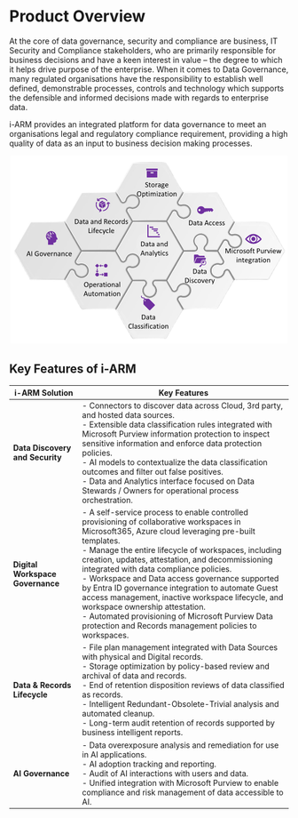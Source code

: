 <h1>Product Overview</h1>
At the core of data governance, security and compliance are business, IT Security and Compliance stakeholders, who are primarily responsible for business decisions and have a keen interest in value – the degree to which it helps drive purpose of the enterprise. When it comes to Data Governance, many regulated organisations have the responsibility to establish well defined, demonstrable processes, controls and technology which supports the defensible and informed decisions made with regards to enterprise data. 

i-ARM provides an integrated platform for data governance to meet an organisations legal and regulatory compliance requirement, providing a high quality of data as an input to business decision making processes.

<p align="center">
  <img src="OverviewImages/overview.png" alt="Product Overview" width="500">
</p>

## Key Features of i-ARM  

| **i-ARM Solution**               | **Key Features** |
|----------------------------------|-----------------|
| **Data Discovery and Security**  | - Connectors to discover data across Cloud, 3rd party, and hosted data sources.  <br> - Extensible data classification rules integrated with Microsoft Purview information protection to inspect sensitive information and enforce data protection policies.  <br> - AI models to contextualize the data classification outcomes and filter out false positives.  <br> - Data and Analytics interface focused on Data Stewards / Owners for operational process orchestration. |
| **Digital Workspace Governance** | - A self-service process to enable controlled provisioning of collaborative workspaces in Microsoft365, Azure cloud leveraging pre-built templates.  <br> - Manage the entire lifecycle of workspaces, including creation, updates, attestation, and decommissioning integrated with data compliance policies.  <br> - Workspace and Data access governance supported by Entra ID governance integration to automate Guest access management, inactive workspace lifecycle, and workspace ownership attestation.  <br> - Automated provisioning of Microsoft Purview Data protection and Records management policies to workspaces. |
| **Data & Records Lifecycle**     | - File plan management integrated with Data Sources with physical and Digital records.  <br> - Storage optimization by policy-based review and archival of data and records.  <br> - End of retention disposition reviews of data classified as records.  <br> - Intelligent Redundant-Obsolete-Trivial analysis and automated cleanup.  <br> - Long-term audit retention of records supported by business intelligent reports. |
| **AI Governance**                | - Data overexposure analysis and remediation for use in AI applications.  <br> - AI adoption tracking and reporting.  <br> - Audit of AI interactions with users and data.  <br> - Unified integration with Microsoft Purview to enable compliance and risk management of data accessible to AI. |
